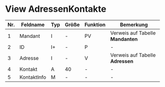 # View AdressenKontakte


Nr.|Feldname|Typ|Größe|Funktion|Bemerkung
--|--|--|--|--|--
1|Mandant|I|-|PV|Verweis auf Tabelle **Mandanten**
2|ID|I+|-|P|-
3|Adresse|I|-|V|Verweis auf Tabelle **Adressen**
4|Kontakt|A|40|-|-
5|KontaktInfo|M|-|-|-
